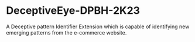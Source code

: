 # DeceptiveEye-DPBH-2K23
A Deceptive pattern Identifier Extension which is capable of identifying new emerging patterns from the e-commerce website.
